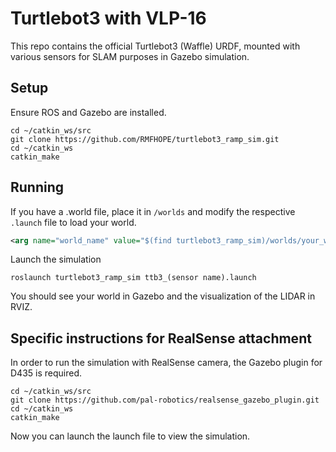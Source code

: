 # Turtlebot3 with VLP-16
This repo contains the official Turtlebot3 (Waffle) URDF, mounted with various sensors for SLAM purposes in Gazebo simulation.

## Setup
Ensure ROS and Gazebo are installed.

```
cd ~/catkin_ws/src
git clone https://github.com/RMFHOPE/turtlebot3_ramp_sim.git
cd ~/catkin_ws
catkin_make
```

## Running
If you have a .world file, place it in `/worlds` and modify the respective `.launch` file to load your world.

```xml
<arg name="world_name" value="$(find turtlebot3_ramp_sim)/worlds/your_world_here.world"/>
```

Launch the simulation

```ros
roslaunch turtlebot3_ramp_sim ttb3_(sensor name).launch
```

You should see your world in Gazebo and the visualization of the LIDAR in RVIZ.

## Specific instructions for RealSense attachment
In order to run the simulation with RealSense camera, the Gazebo plugin for D435 is required.

```
cd ~/catkin_ws/src
git clone https://github.com/pal-robotics/realsense_gazebo_plugin.git
cd ~/catkin_ws
catkin_make
```

Now you can launch the launch file to view the simulation.
